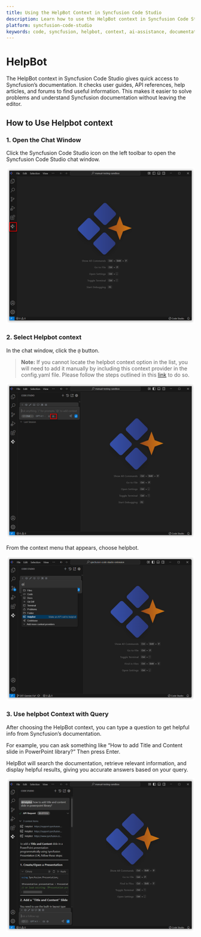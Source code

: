 ```yaml
---
title: Using the HelpBot Context in Syncfusion Code Studio
description: Learn how to use the HelpBot context in Syncfusion Code Studio to get instant access to documentation, API references, forums, and help articles directly inside your editor.
platform: syncfusion-code-studio
keywords: code, syncfusion, helpbot, context, ai-assistance, documentation, api-reference, developer-tools
---
```

# HelpBot

The HelpBot context in Syncfusion Code Studio gives quick access to Syncfusion’s documentation. It checks user guides, API references, help articles, and forums to find useful information. This makes it easier to solve problems and understand Syncfusion documentation without leaving the editor.



## How to Use Helpbot context

### 1. Open the Chat Window

Click the Syncfusion Code Studio icon on the left toolbar to open the Syncfusion Code Studio chat window.

<img src="../feature-images/open-chat.png" alt="open chat"  />


### 2. Select Helpbot context

In the chat window, click the `@` button.
> **Note:** If you cannot locate the helpbot context option in the list, you will need to add it manually by including this context provider in the config.yaml file. Please follow the steps outlined in this [link](/code-studio/features/context-providers/add-more-contextproviders/how-to-configure-more-contextproviders) to do so.

<img src="../feature-images/click-context.png" alt="Click context menu" />

From the context menu that appears, choose helpbot.

<img src="../feature-images/helpbot-opencontext.png" alt="open context menu" />





### 3. Use helpbot Context with Query

After choosing the HelpBot context, you can type a question to get helpful info from Syncfusion’s documentation.

For example, you can ask something like “How to add Title and Content slide in PowerPoint library?” Then press Enter.

HelpBot will search the documentation, retrieve relevant information, and display helpful results, giving you accurate answers based on your query.

<img src="../feature-images/helpbot-output.png" alt="helpbot response"  />
